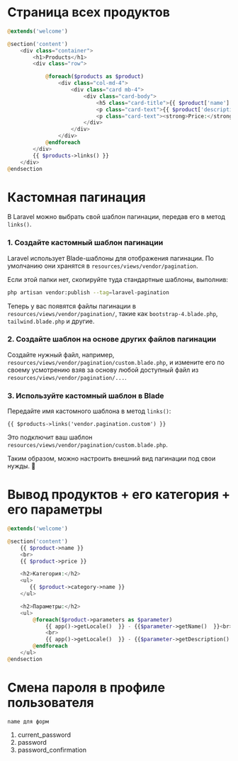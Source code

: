 # Страница всех продуктов

```php
@extends('welcome')

@section('content')
    <div class="container">
        <h1>Products</h1>
        <div class="row">

            @foreach($products as $product)
                <div class="col-md-4">
                    <div class="card mb-4">
                        <div class="card-body">
                            <h5 class="card-title">{{ $product['name'] }}</h5>
                            <p class="card-text">{{ $product['description'] }}</p>
                            <p class="card-text"><strong>Price:</strong> ${{ $product['price'] }}</p>
                        </div>
                    </div>
                </div>
            @endforeach
        </div>
        {{ $products->links() }}
    </div>
@endsection
```

# Кастомная пагинация

В Laravel можно выбрать свой шаблон пагинации, передав его в метод `links()`.

### 1. **Создайте кастомный шаблон пагинации**
Laravel использует Blade-шаблоны для отображения пагинации. По умолчанию они хранятся в `resources/views/vendor/pagination`.

Если этой папки нет, скопируйте туда стандартные шаблоны, выполнив:
```bash
php artisan vendor:publish --tag=laravel-pagination
```
Теперь у вас появятся файлы пагинации в `resources/views/vendor/pagination/`, такие как `bootstrap-4.blade.php`, `tailwind.blade.php` и другие.

### 2. **Создайте шаблон на основе других файлов пагинации**
Создайте нужный файл, например, `resources/views/vendor/pagination/custom.blade.php`, и измените его по своему усмотрению взяв за основу любой доступный файл из `resources/views/vendor/pagination/...`.

### 3. **Используйте кастомный шаблон в Blade**
Передайте имя кастомного шаблона в метод `links()`:
```blade
{{ $products->links('vendor.pagination.custom') }}
```
Это подключит ваш шаблон `resources/views/vendor/pagination/custom.blade.php`.

Таким образом, можно настроить внешний вид пагинации под свои нужды. 🚀


# Вывод продуктов + его категория + его параметры

```php
@extends('welcome')

@section('content')
    {{ $product->name }}
    <br>
    {{ $product->price }}

    <h2>Категория:</h2>
    <ul>
       {{ $product->category->name }}
    </ul>

    <h2>Параметры:</h2>
    <ul>
        @foreach($product->parameters as $parameter)
            {{ app()->getLocale()  }} - {{$parameter->getName()  }}<br>
            <br>
            {{ app()->getLocale()  }} - {{$parameter->getDescription()  }}<br>
        @endforeach
    </ul>
@endsection

```
# Смена пароля в профиле пользователя

``
name для форм
``
1. current_password
2. password
3. password_confirmation
